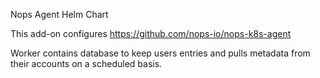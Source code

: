 Nops Agent Helm Chart

This add-on configures https://github.com/nops-io/nops-k8s-agent

Worker contains database to keep users entries and pulls metadata from their accounts on a scheduled basis.

